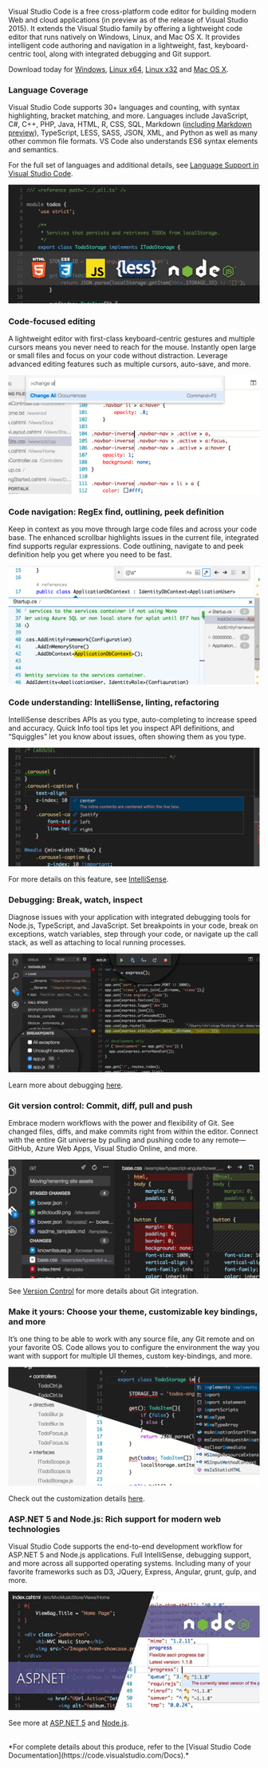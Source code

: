 <properties
	pageTitle="Visual Studio Code"
	description="Visual Studio Code redefines code editing, providing a fast, streamlined coding experience with rich code assistance and navigation for multiple languages, and includes an enhanced set of features for developers who are building JavaScript, TypeScript, Node.js, and ASP.NET 5 applications."
	slug="vscode"
    order="300"
	keywords="visual studio, visual studio code, visualstudio"
/>

Visual Studio Code is a free cross-platform code editor for building modern Web and cloud applications (in preview as of the release of Visual Studio 2015). It extends the Visual Studio family by offering a lightweight code editor that runs natively on Windows, Linux, and Mac OS X. It provides intelligent code authoring and navigation in a lightweight, fast, keyboard-centric tool, along with integrated debugging and Git support.

Download today for [Windows](http://go.microsoft.com/fwlink/?LinkID=534107), [Linux x64](http://go.microsoft.com/fwlink/?LinkID=534108), [Linux x32](http://go.microsoft.com/fwlink/?LinkID=615206) and [Mac OS X](http://go.microsoft.com/fwlink/?LinkID=534106).


### Language Coverage

Visual Studio Code supports 30+ languages and counting, with syntax highlighting, bracket matching, and more. Languages include JavaScript, C#, C++, PHP, Java, HTML, R, CSS, SQL, Markdown ([including Markdown preview](http://go.microsoft.com/fwlink/?LinkId=618948)), TypeScript, LESS, SASS, JSON, XML, and Python as well as many other common file formats. VS Code also understands ES6 syntax elements and semantics.

For the full set of languages and additional details, see [Language Support in Visual Studio Code](https://code.visualstudio.com/docs/languages).

![Visual Studio Code Languages](_assets/Code_Languages.png)


### Code-focused editing

A lightweight editor with first-class keyboard-centric gestures and multiple cursors means you never need to reach for the mouse. Instantly open large or small files and focus on your code without distraction. Leverage advanced editing features such as multiple cursors, auto-save, and more.

![Visual Studio Code Editing](_assets/Code_Editing.png)


### Code navigation: RegEx find, outlining, peek definition

Keep in context as you move through large code files and across your code base. The enhanced scrollbar highlights issues in the current file, integrated find supports regular expressions. Code outlining, navigate to and peek definition help you get where you need to be fast.

![Visual Studio Code Navigation](_assets/Code_Navigation.png)


### Code understanding: IntelliSense, linting, refactoring

IntelliSense describes APIs as you type, auto-completing to increase speed and accuracy. Quick Info tool tips let you inspect API definitions, and “Squiggles” let you know about issues, often showing them as you type.

![Visual Studio Code Understanding](_assets/Code_Understanding.png)

For more details on this feature, see [IntelliSense](http://go.microsoft.com/fwlink/?LinkId=618930).

### Debugging: Break, watch, inspect

Diagnose issues with your application with integrated debugging tools for Node.js, TypeScript, and JavaScript. Set breakpoints in your code, break on exceptions, watch variables, step through your code, or navigate up the call stack, as well as attaching to local running processes.

![Visual Studio Code Debugging](_assets/Code_Debugging.png)

Learn more about debugging [here](http://go.microsoft.com/fwlink/?LinkID=533694).

### Git version control: Commit, diff, pull and push

Embrace modern workflows with the power and flexibility of Git. See changed files, diffs, and make commits right from within the editor. Connect with the entire Git universe by pulling and pushing code to any remote—GitHub, Azure Web Apps, Visual Studio Online, and more. 

![Visual Studio Code Git Integration](_assets/Code_Git.png)

See [Version Control](http://go.microsoft.com/fwlink/?LinkID=533695) for more details about Git integration.

### Make it yours: Choose your theme, customizable key bindings, and more

It’s one thing to be able to work with any source file, any Git remote and on your favorite OS. Code allows you to configure the environment the way you want with support for multiple UI themes, custom key-bindings, and more.

![Visual Studio Code Customization](_assets/Code_Customize.png)

Check out the customization details [here](http://go.microsoft.com/fwlink/?LinkID=533696).

### ASP.NET 5 and Node.js: Rich support for modern web technologies

Visual Studio Code supports the end-to-end development workflow for ASP.NET 5 and Node.js applications. Full IntelliSense, debugging support, and more across all supported operating systems. Including many of your favorite frameworks such as D3, JQuery, Express, Angular, grunt, gulp, and more.

![Visual Studio Code Development](_assets/Code_ASPNET_Node.jpg)

See more at [ASP.NET 5](http://go.microsoft.com/fwlink/?LinkID=533692) and [Node.js](http://go.microsoft.com/fwlink/?LinkID=533693).

<br/>
*For complete details about this produce, refer to the [Visual Studio Code Documentation](https://code.visualstudio.com/Docs).*
